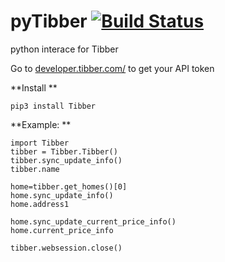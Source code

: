 # pyTibber [![Build Status](https://travis-ci.org/Danielhiversen/pyTibber.svg?branch=master)](https://travis-ci.org/Danielhiversen/pyTibber)
python interace for Tibber

Go to [developer.tibber.com/](developer.tibber.com/) to get your API token

**Install **
```
pip3 install Tibber
```


**Example: **
```
import Tibber
tibber = Tibber.Tibber()
tibber.sync_update_info()
tibber.name

home=tibber.get_homes()[0]
home.sync_update_info()
home.address1

home.sync_update_current_price_info()
home.current_price_info

tibber.websession.close()
```
